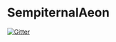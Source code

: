 # SempiternalAeon



[![Gitter](https://badges.gitter.im/Join%20Chat.svg)](https://gitter.im/Sempiternal-Aeon/Lobby?utm_source=badge&utm_medium=badge&utm_campaign=pr-badge&utm_content=badge)
